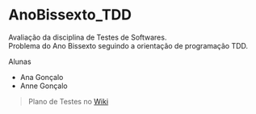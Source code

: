 # AnoBissexto_TDD

Avaliação da disciplina de Testes de Softwares.  
Problema do Ano Bissexto seguindo a orientação de programação TDD.  

Alunas
* Ana Gonçalo
* Anne Gonçalo

> Plano de Testes no [Wiki](https://github.com/AnneGoncalo/AnoBissexto_TDD/wiki)
